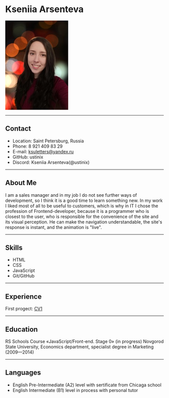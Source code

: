 # Kseniia Arsenteva
![photo](./ava.jpg "Моё фото")
********* 
## Contact
    
* Location: Saint Petersburg, Russia
* Phone: 8 921 409 83 29
* E-mail: ksuletters@yandex.ru
* GitHub: ustinix
* Discord: Kseniia Arsenteva(@ustinix)

********* 
## About Me
I am a sales manager and in my job I do not see further ways of development, so I think it is a good time to learn something new. In my work I liked most of all to be useful to customers, which is why in IT I chose the profession of Frontend-developer, because it is a programmer who is closest to the user, who is responsible for the convenience of the site and its visual perception. He can make the navigation understandable, the site's response is instant, and the animation is "live".

********* 
## Skills

* HTML
* CSS
* JavaScript
* Git/GitHub
********* 

## Experience

First progect:
[СV1](https://github.com/ustinix/rsschool-cv "Мое резюме")
********* 
## Education
RS Schools Course «JavaScript/Front-end. Stage 0» (in progress)
Novgorod State University, Economics department, specialist degree in Marketing (2009—2014)
********* 
## Languages
* English Pre-Intermediate (A2) level with sertificate from Chicaga school
* English Intermediate (B1) level in process with personal tutor
